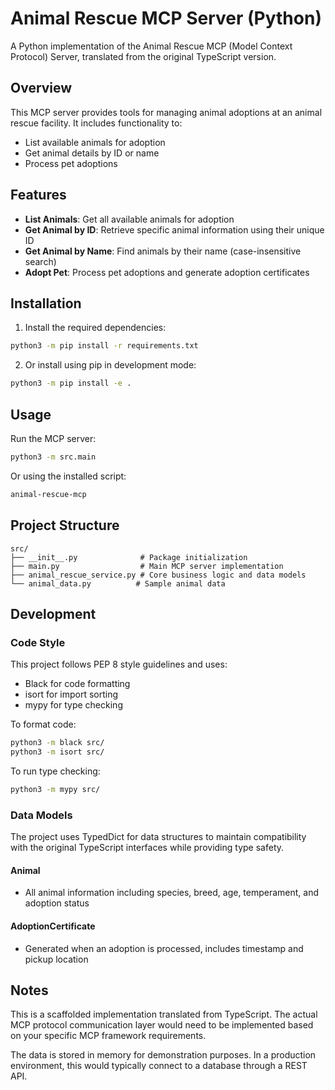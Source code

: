 # Animal Rescue MCP Server (Python)

A Python implementation of the Animal Rescue MCP (Model Context Protocol) Server, translated from the original TypeScript version.

## Overview

This MCP server provides tools for managing animal adoptions at an animal rescue facility. It includes functionality to:

- List available animals for adoption
- Get animal details by ID or name
- Process pet adoptions

## Features

- **List Animals**: Get all available animals for adoption
- **Get Animal by ID**: Retrieve specific animal information using their unique ID
- **Get Animal by Name**: Find animals by their name (case-insensitive search)
- **Adopt Pet**: Process pet adoptions and generate adoption certificates

## Installation

1. Install the required dependencies:
```bash
python3 -m pip install -r requirements.txt
```

2. Or install using pip in development mode:
```bash
python3 -m pip install -e .
```

## Usage

Run the MCP server:
```bash
python3 -m src.main
```

Or using the installed script:
```bash
animal-rescue-mcp
```

## Project Structure

```
src/
├── __init__.py              # Package initialization
├── main.py                  # Main MCP server implementation
├── animal_rescue_service.py # Core business logic and data models
└── animal_data.py          # Sample animal data
```

## Development

### Code Style

This project follows PEP 8 style guidelines and uses:
- Black for code formatting
- isort for import sorting
- mypy for type checking

To format code:
```bash
python3 -m black src/
python3 -m isort src/
```

To run type checking:
```bash
python3 -m mypy src/
```

### Data Models

The project uses TypedDict for data structures to maintain compatibility with the original TypeScript interfaces while providing type safety.

#### Animal
- All animal information including species, breed, age, temperament, and adoption status

#### AdoptionCertificate
- Generated when an adoption is processed, includes timestamp and pickup location

## Notes

This is a scaffolded implementation translated from TypeScript. The actual MCP protocol communication layer would need to be implemented based on your specific MCP framework requirements.

The data is stored in memory for demonstration purposes. In a production environment, this would typically connect to a database through a REST API.

